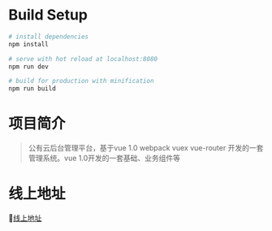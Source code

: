 # Build Setup

``` bash
# install dependencies
npm install

# serve with hot reload at localhost:8080
npm run dev

# build for production with minification
npm run build

``` 
# 项目简介
>公有云后台管理平台，基于vue 1.0 webpack vuex vue-router 开发的一套管理系统。vue 1.0开发的一套基础、业务组件等
# 线上地址 
:door:[线上地址](http://mg.cloud.chargerlink.com)


  






